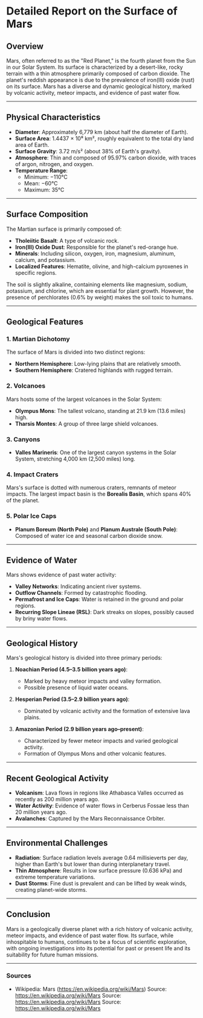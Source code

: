 # Detailed Report on the Surface of Mars

## Overview
Mars, often referred to as the "Red Planet," is the fourth planet from the Sun in our Solar System. Its surface is characterized by a desert-like, rocky terrain with a thin atmosphere primarily composed of carbon dioxide. The planet's reddish appearance is due to the prevalence of iron(III) oxide (rust) on its surface. Mars has a diverse and dynamic geological history, marked by volcanic activity, meteor impacts, and evidence of past water flow.

---

## Physical Characteristics
- **Diameter**: Approximately 6,779 km (about half the diameter of Earth).
- **Surface Area**: 1.4437 × 10⁸ km², roughly equivalent to the total dry land area of Earth.
- **Surface Gravity**: 3.72 m/s² (about 38% of Earth's gravity).
- **Atmosphere**: Thin and composed of 95.97% carbon dioxide, with traces of argon, nitrogen, and oxygen.
- **Temperature Range**: 
  - Minimum: −110°C
  - Mean: −60°C
  - Maximum: 35°C

---

## Surface Composition
The Martian surface is primarily composed of:
- **Tholeiitic Basalt**: A type of volcanic rock.
- **Iron(III) Oxide Dust**: Responsible for the planet's red-orange hue.
- **Minerals**: Including silicon, oxygen, iron, magnesium, aluminum, calcium, and potassium.
- **Localized Features**: Hematite, olivine, and high-calcium pyroxenes in specific regions.

The soil is slightly alkaline, containing elements like magnesium, sodium, potassium, and chlorine, which are essential for plant growth. However, the presence of perchlorates (0.6% by weight) makes the soil toxic to humans.

---

## Geological Features
### 1. **Martian Dichotomy**
The surface of Mars is divided into two distinct regions:
- **Northern Hemisphere**: Low-lying plains that are relatively smooth.
- **Southern Hemisphere**: Cratered highlands with rugged terrain.

### 2. **Volcanoes**
Mars hosts some of the largest volcanoes in the Solar System:
- **Olympus Mons**: The tallest volcano, standing at 21.9 km (13.6 miles) high.
- **Tharsis Montes**: A group of three large shield volcanoes.

### 3. **Canyons**
- **Valles Marineris**: One of the largest canyon systems in the Solar System, stretching 4,000 km (2,500 miles) long.

### 4. **Impact Craters**
Mars's surface is dotted with numerous craters, remnants of meteor impacts. The largest impact basin is the **Borealis Basin**, which spans 40% of the planet.

### 5. **Polar Ice Caps**
- **Planum Boreum (North Pole)** and **Planum Australe (South Pole)**: Composed of water ice and seasonal carbon dioxide snow.

---

## Evidence of Water
Mars shows evidence of past water activity:
- **Valley Networks**: Indicating ancient river systems.
- **Outflow Channels**: Formed by catastrophic flooding.
- **Permafrost and Ice Caps**: Water is retained in the ground and polar regions.
- **Recurring Slope Lineae (RSL)**: Dark streaks on slopes, possibly caused by briny water flows.

---

## Geological History
Mars's geological history is divided into three primary periods:
1. **Noachian Period (4.5–3.5 billion years ago)**:
   - Marked by heavy meteor impacts and valley formation.
   - Possible presence of liquid water oceans.

2. **Hesperian Period (3.5–2.9 billion years ago)**:
   - Dominated by volcanic activity and the formation of extensive lava plains.

3. **Amazonian Period (2.9 billion years ago–present)**:
   - Characterized by fewer meteor impacts and varied geological activity.
   - Formation of Olympus Mons and other volcanic features.

---

## Recent Geological Activity
- **Volcanism**: Lava flows in regions like Athabasca Valles occurred as recently as 200 million years ago.
- **Water Activity**: Evidence of water flows in Cerberus Fossae less than 20 million years ago.
- **Avalanches**: Captured by the Mars Reconnaissance Orbiter.

---

## Environmental Challenges
- **Radiation**: Surface radiation levels average 0.64 millisieverts per day, higher than Earth's but lower than during interplanetary travel.
- **Thin Atmosphere**: Results in low surface pressure (0.636 kPa) and extreme temperature variations.
- **Dust Storms**: Fine dust is prevalent and can be lifted by weak winds, creating planet-wide storms.

---

## Conclusion
Mars is a geologically diverse planet with a rich history of volcanic activity, meteor impacts, and evidence of past water flow. Its surface, while inhospitable to humans, continues to be a focus of scientific exploration, with ongoing investigations into its potential for past or present life and its suitability for future human missions.

---

### Sources
- Wikipedia: Mars (https://en.wikipedia.org/wiki/Mars)
Source: https://en.wikipedia.org/wiki/Mars
Source: https://en.wikipedia.org/wiki/Mars
Source: https://en.wikipedia.org/wiki/Mars